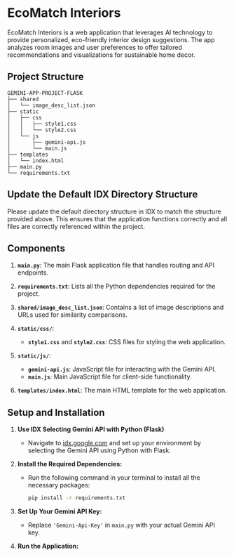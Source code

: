 # EcoMatch Interiors

EcoMatch Interiors is a web application that leverages AI technology to provide personalized, eco-friendly interior design suggestions. The app analyzes room images and user preferences to offer tailored recommendations and visualizations for sustainable home decor.

## Project Structure

```plaintext
GEMINI-APP-PROJECT-FLASK
├── shared
│   └── image_desc_list.json
├── static
│   ├── css
│   │   ├── style1.css
│   │   └── style2.css
│   └── js
│       ├── gemini-api.js
│       └── main.js
├── templates
│   └── index.html
├── main.py
└── requirements.txt
```

## Update the Default IDX Directory Structure

Please update the default directory structure in IDX to match the structure provided above. This ensures that the application functions correctly and all files are correctly referenced within the project.

## Components

1. **`main.py`**: The main Flask application file that handles routing and API endpoints.

2. **`requirements.txt`**: Lists all the Python dependencies required for the project.

3. **`shared/image_desc_list.json`**: Contains a list of image descriptions and URLs used for similarity comparisons.

4. **`static/css/`**:
   - **`style1.css`** and **`style2.css`**: CSS files for styling the web application.

5. **`static/js/`**:
   - **`gemini-api.js`**: JavaScript file for interacting with the Gemini API.
   - **`main.js`**: Main JavaScript file for client-side functionality.

6. **`templates/index.html`**: The main HTML template for the web application.

## Setup and Installation

1. **Use IDX Selecting Gemini API with Python (Flask)**

   - Navigate to [idx.google.com](https://idx.google.com) and set up your environment by selecting the Gemini API using Python with Flask.

2. **Install the Required Dependencies:**

   - Run the following command in your terminal to install all the necessary packages:
     ```bash
     pip install -r requirements.txt
     ```

3. **Set Up Your Gemini API Key:**

   - Replace `'Gemini-Api-Key'` in `main.py` with your actual Gemini API key.

4. **Run the Application:**

